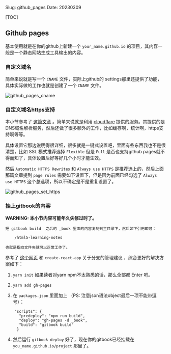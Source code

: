 Slug: github_pages
Date: 20230309

[TOC]

## Github pages

基本使用就是在你的github上新建一个 `your_name.github.io` 的项目，其内容一般是一个静态网站生成工具输出的内容。



### 自定义域名

简单来说就是写一个 `CNAME` 文件，实际上github的 settings那里还提供了功能，具体实际做的工作也就是创建了一个 `CNAME` 文件。

![github_pages_cname]({static}/images/others/github_pages_cname.png)




### 自定义域名https支持

本小节参考了 [这篇文章](https://hackernoon.com/set-up-ssl-on-github-pages-with-custom-domains-for-free-a576bdf51bc) 。简单来说就是利用 [cloudflare](https://www.cloudflare.com) 提供的服务。其提供的是DNS域名解析服务，然后还做了很多额外的工作，比如缓存啊，统计啊，https支持啊等等。

具体设置它那边说明得很详细，很多就是一键式设置吧，里面有些东西我也不是很清楚，比如 SSL 模式推荐选择 `Flexible` 但是 `Full` 是否也支持github pages就不得而知了，具体设置后好等好几个小时才能生效。

然后 `Automatic HTTPS Rewrites` 和 `Always use HTTPS` 是推荐选上的，然后上面那篇文章提到 `page rules` 需要如下设置下，但是因为前面已经勾选了 `Always use HTTPS` 这个总选项，所以不确定是不是重复设置了。



![github_pages_set_https]({static}/images/others/github_pages_set_https.png)





### 挂上gitbook的内容

**WARNING: 本小节内容可能年久失修过时了。**

```text
把 gitbook build  之后的 _book 里面的内容复制到主目录下，然后如下引用即可：

    /html5-learning-notes

也就是指向文件夹就可以正常工作了。
```

参考了 [这个网页](http://www.chengweiyang.cn/gitbook/github-pages/README.html) 和 `create-react-app` 关于分支的管理建议 ，综合更好的解决方案如下：

1.  `yarn init`  如果读者对yarn npm不太熟悉的话，那么全部都 Enter 吧。

2.  `yarn add gh-pages`

3.  在 `packages.json` 里面加上 （PS: 注意json语法object最后一项不能带逗号）：

```text
    "scripts": {
      "predeploy": "npm run build",
      "deploy": "gh-pages -d _book",
      "build": "gitbook build"
     }
```

4.  然后运行 `gitbook deploy` 好了，现在你的gitbook已经挂载在 `you_name.github.io/project` 那里了。